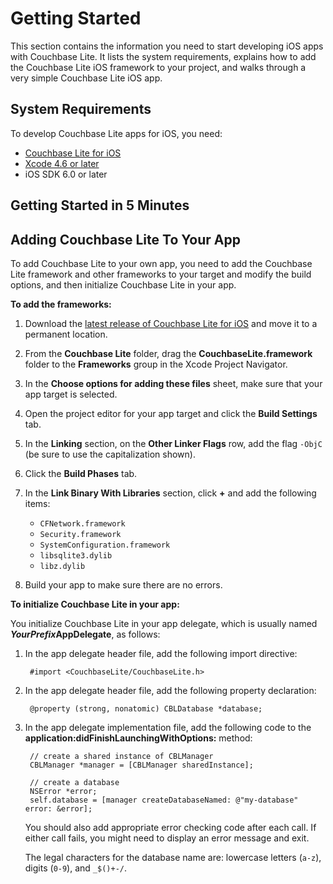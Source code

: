 # Getting Started
This section contains the information you need to start developing iOS apps with Couchbase Lite. It lists the system requirements, explains how to add the Couchbase Lite iOS framework to your project, and walks through a very simple Couchbase Lite iOS app.

## System Requirements

To develop Couchbase Lite apps for iOS, you need:

* [Couchbase Lite for iOS](http://www.couchbase.com/communities/couchbase-mobile-solution)
* [Xcode 4.6 or later](https://developer.apple.com/xcode/index.php)
* iOS SDK 6.0 or later

## Getting Started in 5 Minutes


## Adding Couchbase Lite To Your App

To add Couchbase Lite to your own app, you need to add the Couchbase Lite framework and other frameworks to your target and modify the build options, and then initialize Couchbase Lite in your app.
 
**To add the frameworks:** 

1. Download the [latest release of Couchbase Lite for iOS](http://www.couchbase.com/communities/couchbase-mobile-solution) and move it to a permanent location.

2. From the **Couchbase Lite** folder, drag the **CouchbaseLite.framework** folder to the **Frameworks** group in the Xcode Project Navigator.

3. In the **Choose options for adding these files** sheet, make sure that your app target is selected.

4. Open the project editor for your app target and click the **Build Settings** tab.

5. In the **Linking** section, on the **Other Linker Flags** row, add the flag `-ObjC` (be sure to use the capitalization shown).

6. Click the **Build Phases** tab.

7. In the **Link Binary With Libraries** section, click **+** and add the following items:
    * `CFNetwork.framework`
    * `Security.framework`
    * `SystemConfiguration.framework`
    * `libsqlite3.dylib`
    * `libz.dylib`

8. Build your app to make sure there are no errors.

**To initialize Couchbase Lite in your app:**

You initialize Couchbase Lite in your app delegate, which is usually named ***YourPrefix*AppDelegate**, as follows:

1. In the app delegate header file, add the following import directive:  

        #import <CouchbaseLite/CouchbaseLite.h>

2. In the app delegate header file, add the following property declaration:  

        @property (strong, nonatomic) CBLDatabase *database;
    
3. In the app delegate implementation file, add the following code to the **application:didFinishLaunchingWithOptions:** method:  

        // create a shared instance of CBLManager
        CBLManager *manager = [CBLManager sharedInstance];
        
        // create a database
        NSError *error;
        self.database = [manager createDatabaseNamed: @"my-database" error: &error];
    
    You should also add appropriate error checking code after each call. If either call fails, you might need to display an error message and exit.
    
    The legal characters for the database name are: lowercase letters (`a-z`), digits (`0-9`), and `_$()+-/`.



